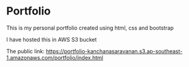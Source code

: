 # Portfolio
This is my personal portfolio created using html, css and bootstrap

I have hosted this in AWS S3 bucket 

The public link:
https://portfolio-kanchanasaravanan.s3.ap-southeast-1.amazonaws.com/portfolio/index.html

